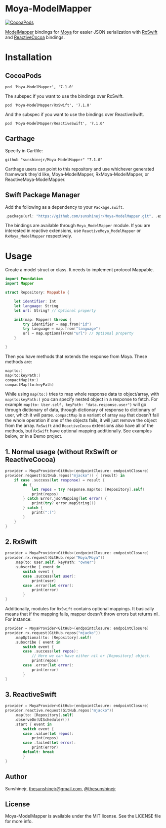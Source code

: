 # Moya-ModelMapper

[![CocoaPods](https://img.shields.io/cocoapods/v/Moya-ModelMapper.svg)](https://github.com/sunshinejr/Moya-ModelMapper)

[ModelMapper](https://github.com/lyft/mapper) bindings for
[Moya](https://github.com/Moya/Moya) for easier JSON serialization with [RxSwift](https://github.com/ReactiveX/RxSwift) and [ReactiveCocoa](https://github.com/ReactiveCocoa/ReactiveCocoa) bindings.

# Installation

## CocoaPods

```
pod 'Moya-ModelMapper', '7.1.0'
```

The subspec if you want to use the bindings over RxSwift.
```
pod 'Moya-ModelMapper/RxSwift', '7.1.0'
```

And the subspec if you want to use the bindings over ReactiveSwift.
```
pod 'Moya-ModelMapper/ReactiveSwift', '7.1.0'
```

## Carthage

Specify in Cartfile:

```
github "sunshinejr/Moya-ModelMapper" "7.1.0"
```

Carthage users can point to this repository and use whichever generated framework they'd like, Moya-ModelMapper, RxMoya-ModelMapper, or ReactiveMoya-ModelMapper.

## Swift Package Manager

Add the following as a dependency to your `Package.swift`.

```swift
.package(url: "https://github.com/sunshinejr/Moya-ModelMapper.git", .exact("7.1.0"))
```

The bindings are available through `Moya_ModelMapper` module. If you are interested in reactive extensions, use `ReactiveMoya_ModelMapper` or `RxMoya_ModelMapper` respectively.

# Usage

Create a model struct or class. It needs to implement protocol Mappable.

```swift
import Foundation
import Mapper

struct Repository: Mappable {

    let identifier: Int
    let language: String
    let url: String? // Optional property

    init(map: Mapper) throws {
        try identifier = map.from("id")
        try language = map.from("language")
        url = map.optionalFrom("url") // Optional property
    }

}
```

Then you have methods that extends the response from Moya. These methods are:
```swift
map(to:)
map(to:keyPath:)
compactMap(to:)
compactMap(to:keyPath)
```

While using `map(to:)` tries to map whole response data to object/array,
with `map(to:keyPath:)` you can specify nested object in a response to
fetch. For example `map(to: User.self, keyPath: "data.response.user")` will go through
dictionary of data, through dictionary of response to dictionary of user, which it
will parse. `compactMap` is a variant of array `map` that doesn't fail the whole operation
if one of the objects fails, it will just remove the object from the array. 
`RxSwift` and `ReactiveCocoa` extensions also have all of the methods, but `RxSwift` have 
optional mapping additionally. See examples below, or in a Demo project.

## 1. Normal usage (without RxSwift or ReactiveCocoa)

```swift
provider = MoyaProvider<GitHub>(endpointClosure: endpointClosure)
provider.request(GitHub.repos("mjacko")) { (result) in
    if case .success(let response) = result {
        do {
            let repos = try response.map(to: [Repository].self)
            print(repos)
        } catch Error.jsonMapping(let error) {
            print(try? error.mapString())
        } catch {
            print(":(")
        }
    }
}
```

## 2. RxSwift
```swift
provider = MoyaProvider<GitHub>(endpointClosure: endpointClosure)
provider.rx.request(GitHub.repo("Moya/Moya"))
    .map(to: User.self, keyPath: "owner")
    .subscribe { event in
        switch event {
        case .success(let user):
            print(user)
        case .error(let error):
            print(error)
        }
}
```

Additionally, modules for `RxSwift` contains optional mappings. It basically means that if the mapping fails, mapper doesn't throw errors but returns nil. For instance:

```swift
provider = MoyaProvider<GitHub>(endpointClosure: endpointClosure)
provider.rx.request(GitHub.repos("mjacko"))
    .mapOptional(to: [Repository].self)
    .subscribe { event in
        switch event {
        case .success(let repos):
            // Here we can have either nil or [Repository] object.
            print(repos)
        case .error(let error):
            print(error)
        }
}
```


## 3. ReactiveSwift
```swift
provider = MoyaProvider<GitHub>(endpointClosure: endpointClosure)
provider.reactive.request(GitHub.repos("mjacko"))
    .map(to: [Repository].self)
    .observeOn(UIScheduler())
    .start { event in
        switch event {
        case .value(let repos):
            print(repos)
        case .failed(let error):
            print(error)
        default: break
        }
}
```

## Author

Sunshinejr, thesunshinejr@gmail.com, <a href="https://twitter.com/thesunshinejr">@thesunshinejr</a>

## License

Moya-ModelMapper is available under the MIT license. See the LICENSE file for more info.
